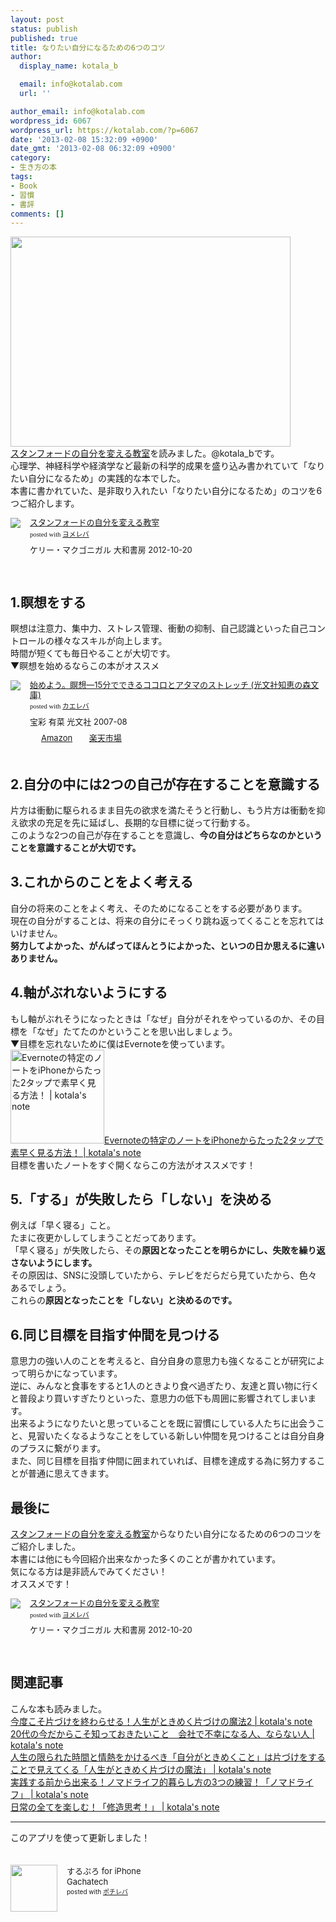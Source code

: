 ```yaml
---
layout: post
status: publish
published: true
title: なりたい自分になるための6つのコツ
author:
  display_name: kotala_b

  email: info@kotalab.com
  url: ''

author_email: info@kotalab.com
wordpress_id: 6067
wordpress_url: https://kotalab.com/?p=6067
date: '2013-02-08 15:32:09 +0900'
date_gmt: '2013-02-08 06:32:09 +0900'
category:
- 生き方の本
tags:
- Book
- 習慣
- 書評
comments: []
---
```

<p><img alt="" src="https://kotalab.com/wp-content/uploads/slooProImg_20130208152334.jpg" width="448" height="336" /><br />
<a href="http://www.amazon.co.jp/exec/obidos/asin/4479793631/same-22/" rel="nofollow" name="booklink" target="_blank">スタンフォードの自分を変える教室</a>を読みました。@kotala_bです。<br />
心理学、神経科学や経済学など最新の科学的成果を盛り込み書かれていて「なりたい自分になるため」の実践的な本でした。<br />
本書に書かれていた、是非取り入れたい「なりたい自分になるため」のコツを6つご紹介します。</p>
<div class="booklink-box" style="text-align:left;padding-bottom:20px;font-size:small;/zoom: 1;overflow: hidden;">
<div class="booklink-image" style="float:left;margin:0 15px 10px 0;"><a href="http://www.amazon.co.jp/exec/obidos/asin/4479793631/same-22/" name="booklink" rel="nofollow" target="_blank"><img src="http://ecx.images-amazon.com/images/I/41fOesLivPL._SL160_.jpg" style="border: none;" /></a></div>
<div class="booklink-info" style="line-height:120%;/zoom: 1;overflow: hidden;">
<div class="booklink-name" style="margin-bottom:10px;line-height:120%"><a href="http://www.amazon.co.jp/exec/obidos/asin/4479793631/same-22/" rel="nofollow" name="booklink" target="_blank">スタンフォードの自分を変える教室</a>
<div class="booklink-powered-date" style="font-size:8pt;margin-top:5px;font-family:verdana;line-height:120%">posted with <a href="http://yomereba.com" target="_blank">ヨメレバ</a></div>
</div>
<div class="booklink-detail" style="margin-bottom:5px;">ケリー・マクゴニガル 大和書房 2012-10-20    </div>
<div class="booklink-link2" style="margin-top:10px;"></div>
</div>
<div class="booklink-footer" style="clear: left"></div>
</div>
<p><!--more--></p>
<h2>1.瞑想をする</h2>
<p>瞑想は注意力、集中力、ストレス管理、衝動の抑制、自己認識といった自己コントロールの様々なスキルが向上します。<br />
時間が短くても毎日やることが大切です。<br />
▼瞑想を始めるならこの本がオススメ</p>
<div class="kaerebalink-box" style="text-align:left;padding-bottom:20px;font-size:small;/zoom: 1;overflow: hidden;">
<div class="kaerebalink-image" style="float:left;margin:0 15px 10px 0;"><a href="http://www.amazon.co.jp/exec/obidos/ASIN/4334784852/same-22/ref=nosim/" rel="nofollow" target="_blank"><img src="http://ecx.images-amazon.com/images/I/51gg3rmaOIL._SL160_.jpg" style="border: none;" /></a></div>
<div class="kaerebalink-info" style="line-height:120%;/zoom: 1;overflow: hidden;">
<div class="kaerebalink-name" style="margin-bottom:10px;line-height:120%"><a href="http://www.amazon.co.jp/exec/obidos/ASIN/4334784852/same-22/ref=nosim/" rel="nofollow" target="_blank">始めよう。瞑想―15分でできるココロとアタマのストレッチ (光文社知恵の森文庫)</a>
<div class="kaerebalink-powered-date" style="font-size:8pt;margin-top:5px;font-family:verdana;line-height:120%">posted with <a href="http://kaereba.com" target="_blank">カエレバ</a></div>
</div>
<div class="kaerebalink-detail" style="margin-bottom:5px;">宝彩 有菜 光文社 2007-08    </div>
<div class="kaerebalink-link1" style="margin-top:10px;">
<div class="shoplinkamazon" style="display:inline;margin-right:5px;background: url('http://img.yomereba.com/tam_k_01.gif') 0 0 no-repeat;padding: 2px 0 2px 18px;white-space: nowrap;"><a href="http://www.amazon.co.jp/gp/search?keywords=%8C%F5%95%B6%8E%D0%92m%8Cb%20%83A%83%5E%83%7D&__mk_ja_JP=%83J%83%5E%83J%83i&tag=same-22" rel="nofollow" target="_blank" title="アマゾン" >Amazon</a></div>
<div class="shoplinkrakuten" style="display:inline;margin-right:5px;background: url('http://img.yomereba.com/tam_k_01.gif') 0 -50px no-repeat;padding: 2px 0 2px 18px;white-space: nowrap;"><a href="http://hb.afl.rakuten.co.jp/hgc/0fac4537.dbf8529f.0fac4538.a4466d9e/?pc=http%3A%2F%2Fsearch.rakuten.co.jp%2Fsearch%2Fmall%2F%25E5%2585%2589%25E6%2596%2587%25E7%25A4%25BE%25E7%259F%25A5%25E6%2581%25B5%2520%25E3%2582%25A2%25E3%2582%25BF%25E3%2583%259E%2F-%2Ff.1-p.1-s.1-sf.0-st.A-v.2%3Fx%3D0%26scid%3Daf_ich_link_urltxt%26m%3Dhttp%3A%2F%2Fm.rakuten.co.jp%2F" rel="nofollow" target="_blank" title="楽天市場" >楽天市場</a></div>
</div>
</div>
<div class="booklink-footer" style="clear: left"></div>
</div>
<h2>2.自分の中には2つの自己が存在することを意識する</h2>
<p>片方は衝動に駆られるまま目先の欲求を満たそうと行動し、もう片方は衝動を抑え欲求の充足を先に延ばし、長期的な目標に従って行動する。<br />
このような2つの自己が存在することを意識し、<strong>今の自分はどちらなのかということを意識することが大切です。</strong></p>
<h2>3.これからのことをよく考える</h2>
<p>自分の将来のことをよく考え、そのためになることをする必要があります。<br />
現在の自分がすることは、将来の自分にそっくり跳ね返ってくることを忘れてはいけません。<br />
<strong>努力してよかった、がんばってほんとうによかった、といつの日か思えるに違いありません。</strong></p>
<h2>4.軸がぶれないようにする</h2>
<p>もし軸がぶれそうになったときは「なぜ」自分がそれをやっているのか、その目標を「なぜ」たてたのかということを思い出しましょう。<br />
▼目標を忘れないために僕はEvernoteを使っています。<br />
<a href="https://kotalab.com/evernote-2tap" target="_blank"><img  class="alignleft" src="https://kotalab.com/wp-content/uploads/evernote_130121-448x326.png" alt="Evernoteの特定のノートをiPhoneからたった2タップで素早く見る方法！ | kotala's note" width="150" /></a><a href="https://kotalab.com/evernote-2tap" target="_blank">Evernoteの特定のノートをiPhoneからたった2タップで素早く見る方法！ | kotala's note</a><br style="clear:both;" />目標を書いたノートをすぐ開くならこの方法がオススメです！</p>
<h2>5.「する」が失敗したら「しない」を決める</h2>
<p>例えば「早く寝る」こと。<br />
たまに夜更かししてしまうことだってあります。<br />
「早く寝る」が失敗したら、その<strong>原因となったことを明らかにし、失敗を繰り返さないようにします。</strong><br />
その原因は、SNSに没頭していたから、テレビをだらだら見ていたから、色々あるでしょう。<br />
これらの<strong>原因となったことを「しない」と決めるのです。</strong></p>
<h2>6.同じ目標を目指す仲間を見つける</h2>
<p>意思力の強い人のことを考えると、自分自身の意思力も強くなることが研究によって明らかになっています。<br />
逆に、みんなと食事をすると1人のときより食べ過ぎたり、友達と買い物に行くと普段より買いすぎたりといった、意思力の低下も周囲に影響されてしまいます。<br />
出来るようになりたいと思っていることを既に習慣にしている人たちに出会うこと、見習いたくなるようなことをしている新しい仲間を見つけることは自分自身のプラスに繋がります。<br />
また、同じ目標を目指す仲間に囲まれていれば、目標を達成する為に努力することが普通に思えてきます。</p>
<h2>最後に</h2>
<p><a href="http://www.amazon.co.jp/exec/obidos/asin/4479793631/same-22/" rel="nofollow" name="booklink" target="_blank">スタンフォードの自分を変える教室</a>からなりたい自分になるための6つのコツをご紹介しました。<br />
本書には他にも今回紹介出来なかった多くのことが書かれています。<br />
気になる方は是非読んでみてください！<br />
オススメです！</p>
<div class="booklink-box" style="text-align:left;padding-bottom:20px;font-size:small;/zoom: 1;overflow: hidden;">
<div class="booklink-image" style="float:left;margin:0 15px 10px 0;"><a href="http://www.amazon.co.jp/exec/obidos/asin/4479793631/same-22/" name="booklink" rel="nofollow" target="_blank"><img src="http://ecx.images-amazon.com/images/I/41fOesLivPL._SL160_.jpg" style="border: none;" /></a></div>
<div class="booklink-info" style="line-height:120%;/zoom: 1;overflow: hidden;">
<div class="booklink-name" style="margin-bottom:10px;line-height:120%"><a href="http://www.amazon.co.jp/exec/obidos/asin/4479793631/same-22/" rel="nofollow" name="booklink" target="_blank">スタンフォードの自分を変える教室</a>
<div class="booklink-powered-date" style="font-size:8pt;margin-top:5px;font-family:verdana;line-height:120%">posted with <a href="http://yomereba.com" target="_blank">ヨメレバ</a></div>
</div>
<div class="booklink-detail" style="margin-bottom:5px;">ケリー・マクゴニガル 大和書房 2012-10-20    </div>
<div class="booklink-link2" style="margin-top:10px;"></div>
</div>
<div class="booklink-footer" style="clear: left"></div>
</div>
<h2 class="rele">関連記事</h2>
<p>こんな本も読みました。<br />
<a href="https://kotalab.com/kataduke-magic2" target="_blank">今度こそ片づけを終わらせる！人生がときめく片づけの魔法2 | kotala's note</a><br />
<a href="https://kotalab.com/twenties-worker" target="_blank">20代の今だからこそ知っておきたいこと　会社で不幸になる人、ならない人 | kotala's note</a><br />
<a href="https://kotalab.com/books-kataduke-magic" target="_blank">人生の限られた時間と情熱をかけるべき「自分がときめくこと」は片づけをすることで見えてくる「人生がときめく片づけの魔法」 | kotala's note</a><br />
<a href="https://kotalab.com/books-nomadlife" target="_blank">実践する前から出来る！ノマドライフ的暮らし方の3つの練習！「ノマドライフ」 | kotala's note</a><br />
<a href="https://kotalab.com/books-syuzo-thinking" target="_blank">日常の全てを楽しむ！「修造思考！」 | kotala's note</a></p>
<hr>
<p>このアプリを使って更新しました！</p>
<div class="pochireba" style="text-align:left;font-size:small;padding:20px 0;/zoom: 1;overflow: hidden;"><span class="removed_link" title="http://click.linksynergy.com/fs-bin/click?id=d2yYUp776R4&amp;subid=&amp;offerid=94348.1&amp;type=3&amp;tmpid=3910&amp;RD_PARM1=http%253A%252F%252Fitunes.apple.com%252Fjp%252Fapp%252Fsurupuro-for-iphone%252Fid436676299%253Fmt%253D8%2526uo%253D4"><img src="http://a1.mzstatic.com/us/r1000/065/Purple/v4/4c/c6/a8/4cc6a855-cc5c-34ed-0436-36e219eafb81/mzl.xejvrijs.jpg" width="75" height="75" style="float:left;margin:0 15px 0 0;" class="pochi_img" ></span>
<div class="pochi_info" style="text-align:left;/zoom: 1;overflow: hidden;">
<div class="pochi_name"><span class="removed_link" title="http://click.linksynergy.com/fs-bin/click?id=d2yYUp776R4&amp;subid=&amp;offerid=94348.1&amp;type=3&amp;tmpid=3910&amp;RD_PARM1=http%253A%252F%252Fitunes.apple.com%252Fjp%252Fapp%252Fsurupuro-for-iphone%252Fid436676299%253Fmt%253D8%2526uo%253D4">するぷろ for iPhone</span></div>
<div class="pochi_seller"><span class="removed_link" title="http://click.linksynergy.com/fs-bin/click?id=d2yYUp776R4&amp;subid=&amp;offerid=94348.1&amp;type=3&amp;tmpid=3910&amp;RD_PARM1=http%253A%252F%252Fitunes.apple.com%252Fjp%252Fartist%252Fgachatech%252Fid358731102%253Fuo%253D4">Gachatech</span></div>
<div class="pochi_post" style="font-size:x-small;">posted with <a href="http://pochireba.com" target="_blank">ポチレバ</a></div>
</div>
<div class="pochireba-footer" style="clear: left"></div>
</div>
